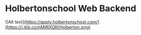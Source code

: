 # Holbertonschool Web Backend
![Alt text](https://apply.holbertonschool.com/](https://i.ibb.co/nMtRXQR/Holberton.png)
